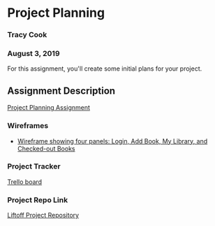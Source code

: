 # Project Planning
### Tracy Cook
### August 3, 2019
For this assignment, you'll create some initial plans for your project.

## Assignment Description
[Project Planning Assignment](https://education.launchcode.org/liftoff/modules/assignments/project-planning)

### Wireframes

- [Wireframe showing four panels: Login, Add Book, My Library, and Checked-out Books](https://github.com/tmcook23/Liftoff-Project/blob/master/Liftoff%20Wireframe.jpg)

### Project Tracker

[Trello board](https://trello.com/b/04yCNwSU/liftoff)

### Project Repo Link

[Liftoff Project Repository](https://github.com/tmcook23/Liftoff-Project)
